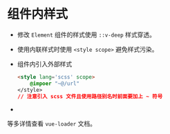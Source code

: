 # 组件内样式

- 修改 `Element` 组件的样式使用 `::v-deep` 样式穿透。

- 使用内联样式时使用 `<style scope>` 避免样式污染。

- 组件内引入外部样式 

  ```html
  <style lang='scss' scope>
      @impoer "~@/url"
  </style>
  // 注意引入 scss 文件且使用路径别名时前面要加上 ~ 符号
  ```

-  

等多详情查看 `vue-loader` 文档。